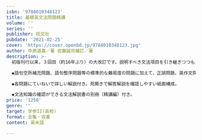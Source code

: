 ```yaml
---
isbn: '9784010348123'
title: 基礎英文法問題精講
volume: ''
series: ''
publisher: 旺文社
pubdate: '2021-02-25'
cover: 'https://cover.openbd.jp/9784010348123.jpg'
author: 中原道喜／著 佐藤誠司補訂／著
description: >-
  初版刊行以来，３回目（約16年ぶり）の大改訂です。説明すべき文法項目を引き継ぎつつも，今求められる「精講」となるように見直しを行いました。近年の入試に頻出の文法知識が身につくように厳選した問題720問を収録しています。

  ◆語句空所補充問題、語句整序問題等の標準的な難易度の問題に加えて，正誤問題，英作文問題，長文融合型問題などの高難易度の入試問題を収録。

  ◆各問題にていねいで詳しい解説付き。見開きで解答解説を確認しやすい紙面構成。

  ◆文法知識の確認ができる文法解説書の別冊（精講編）付き。
price: '1250'
genre: ''
target: 学参II(高校)
format: 全集・双書
content: 英米語

---
```

